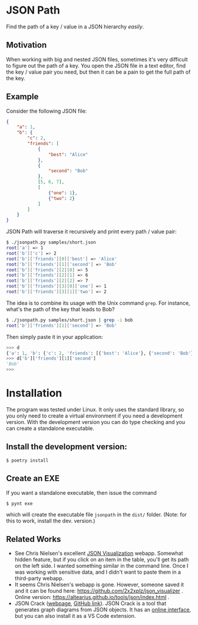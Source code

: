 JSON Path
=========

Find the path of a key / value in a JSON hierarchy *easily*.

Motivation
----------

When working with big and nested JSON files, sometimes
it's very difficult to figure out the path of a key. You
open the JSON file in a text editor, find the key / value
pair you need, but then it can be a pain to get the full path of the key.

Example
-------

Consider the following JSON file:

```json
{
    "a": 1,
    "b": {
        "c": 2,
        "friends": [
            {
                "best": "Alice"
            },
            {
                "second": "Bob"
            },
            [5, 6, 7],
            [
                {"one": 1},
                {"two": 2}
            ]
        ]
    }
}
```

JSON Path will traverse it recursively and print every
path / value pair:

```bash
$ ./jsonpath.py samples/short.json
root['a'] => 1
root['b']['c'] => 2
root['b']['friends'][0]['best'] => 'Alice'
root['b']['friends'][1]['second'] => 'Bob'
root['b']['friends'][2][0] => 5
root['b']['friends'][2][1] => 6
root['b']['friends'][2][2] => 7
root['b']['friends'][3][0]['one'] => 1
root['b']['friends'][3][1]['two'] => 2
```

The idea is to combine its usage with the Unix command
`grep`. For instance, what's the path of the key that
leads to Bob?

```bash
$ ./jsonpath.py samples/short.json | grep -i bob
root['b']['friends'][1]['second'] => 'Bob'
```

Then simply paste it in your application:

```python
>>> d
{'a': 1, 'b': {'c': 2, 'friends': [{'best': 'Alice'}, {'second': 'Bob'}, [5, 6, 7], [{'one': 1}, {'two': 2}]]}}
>>> d['b']['friends'][1]['second']
'Bob'
>>>
```

Installation
============

The program was tested under Linux. It only uses the standard
library, so you only need to create a virtual environment
if you need a development version. With the development version
you can do type checking and you can create a standalone executable.

Install the development version:
--------------------------------

```
$ poetry install
```

Create an EXE
-------------

If you want a standalone executable, then issue the command

    $ pynt exe

which will create the executable file `jsonpath` in the
`dist/` folder. (Note: for this to work, install the dev. version.)

Related Works
-------------

* See Chris Nielsen's excellent [JSON Visualization](http://chris.photobooks.com/json/default.htm)
webapp. Somewhat hidden feature, but if you click on an item in the table,
you'll get its path on the left side. I wanted something similar in the command line. Once I
was working with sensitive data, and I didn't want to paste them in a third-party webapp.
* It seems Chris Nielsen's webapp is gone. However, someone saved it and it can be
found here: https://github.com/2x2xplz/json_visualizer . Online version: https://altearius.github.io/tools/json/index.html .
* JSON Crack ([webpage](https://jsoncrack.com/), [GitHub link](https://github.com/AykutSarac/jsoncrack.com)).
JSON Crack is a tool that generates graph diagrams from JSON objects.
It has an [online interface](https://jsoncrack.com/editor), but you can also install it
as a VS Code extension.
